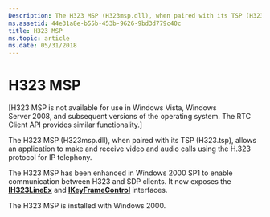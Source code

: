 ```yaml
---
Description: The H323 MSP (H323msp.dll), when paired with its TSP (H323.tsp), allows an application to make and receive video and audio calls using the H.323 protocol for IP telephony.
ms.assetid: 44e31a8e-b55b-453b-9626-9bd3d779c40c
title: H323 MSP
ms.topic: article
ms.date: 05/31/2018
---
```


# H323 MSP

\[H323 MSP is not available for use in Windows Vista, Windows Server 2008, and subsequent versions of the operating system. The RTC Client API provides similar functionality.\]

The H323 MSP (H323msp.dll), when paired with its TSP (H323.tsp), allows an application to make and receive video and audio calls using the H.323 protocol for IP telephony.

The H323 MSP has been enhanced in Windows 2000 SP1 to enable communication between H323 and SDP clients. It now exposes the [**IH323LineEx**](ih323lineex.md) and [**IKeyFrameControl**](ikeyframecontrol.md) interfaces.

The H323 MSP is installed with Windows 2000.

 

 




